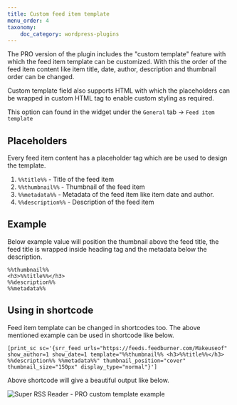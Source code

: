 ```yaml
---
title: Custom feed item template
menu_order: 4
taxonomy:
    doc_category: wordpress-plugins
---
```


The PRO version of the plugin includes the "custom template" feature with which the feed item template can be customized. With this the order of the feed item content like item title, date, author, description and thumbnail order can be changed.

Custom template field also supports HTML with which the placeholders can be wrapped in custom HTML tag to enable custom styling as required.

This option can found in the widget under the `General` tab -> `Feed item template`

## Placeholders

Every feed item content has a placeholder tag which are be used to design the template.

1. `%%title%%` - Title of the feed item
1. `%%thumbnail%%` - Thumbnail of the feed item
1. `%%metadata%%` - Metadata of the feed item like item date and author.
1. `%%description%%` - Description of the feed item

## Example

Below example value will position the thumbnail above the feed title, the feed title is wrapped inside heading tag and the metadata below the description.

```
%%thumbnail%%
<h3>%%title%%</h3>
%%description%%
%%metadata%%
```

## Using in shortcode

Feed item template can be changed in shortcodes too. The above mentioned example can be used in shortcode like below.

    [print_sc sc='{srr_feed urls="https://feeds.feedburner.com/Makeuseof" show_author=1 show_date=1 template="%%thumbnail%% <h3>%%title%%</h3> %%description%% %%metadata%%" thumbnail_position="cover" thumbnail_size="150px" display_type="normal"}']

Above shortcode will give a beautiful output like below.

![Super RSS Reader - PRO custom template example](https://i.snipboard.io/8ybHPp.jpg)